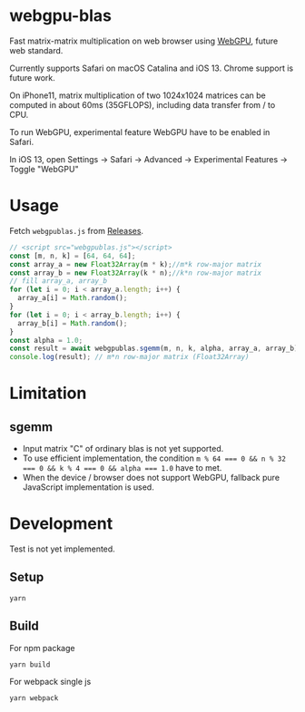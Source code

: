 # webgpu-blas

Fast matrix-matrix multiplication on web browser using [WebGPU](https://gpuweb.github.io/gpuweb/), future web standard.

Currently supports Safari on macOS Catalina and iOS 13.
Chrome support is future work.

On iPhone11, matrix multiplication of two 1024x1024 matrices can be computed in about 60ms (35GFLOPS), including data transfer from / to CPU.

To run WebGPU, experimental feature WebGPU have to be enabled in Safari.

In iOS 13, open Settings -> Safari -> Advanced -> Experimental Features -> Toggle "WebGPU"


# Usage

Fetch `webgpublas.js` from [Releases](https://github.com/milhidaka/webgpu-blas/releases).

```javascript
// <script src="webgpublas.js"></script>
const [m, n, k] = [64, 64, 64];
const array_a = new Float32Array(m * k);//m*k row-major matrix
const array_b = new Float32Array(k * n);//k*n row-major matrix
// fill array_a, array_b
for (let i = 0; i < array_a.length; i++) {
  array_a[i] = Math.random();
}
for (let i = 0; i < array_b.length; i++) {
  array_b[i] = Math.random();
}
const alpha = 1.0;
const result = await webgpublas.sgemm(m, n, k, alpha, array_a, array_b);
console.log(result); // m*n row-major matrix (Float32Array)
```

# Limitation
## sgemm
- Input matrix "C" of ordinary blas is not yet supported.
- To use efficient implementation, the condition `m % 64 === 0 && n % 32 === 0 && k % 4 === 0 && alpha === 1.0` have to met.
- When the device / browser does not support WebGPU, fallback pure JavaScript implementation is used.

# Development

Test is not yet implemented.

## Setup
```
yarn
```

## Build

For npm package
```
yarn build
```

For webpack single js
```
yarn webpack
```
